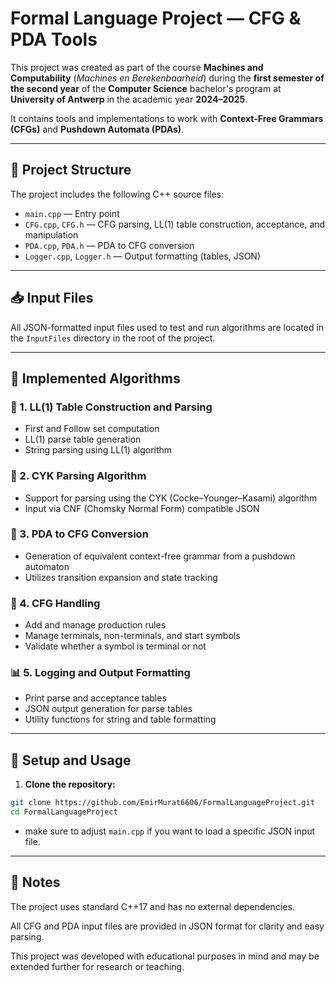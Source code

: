 # Formal Language Project — CFG & PDA Tools

This project was created as part of the course **Machines and Computability** (*Machines en Berekenbaarheid*) during the **first semester of the second year** of the **Computer Science** bachelor's program at **University of Antwerp** in the academic year **2024–2025**.

It contains tools and implementations to work with **Context-Free Grammars (CFGs)** and **Pushdown Automata (PDAs)**.

---

## 📂 Project Structure

The project includes the following C++ source files:

- `main.cpp` — Entry point
- `CFG.cpp`, `CFG.h` — CFG parsing, LL(1) table construction, acceptance, and manipulation
- `PDA.cpp`, `PDA.h` — PDA to CFG conversion
- `Logger.cpp`, `Logger.h` — Output formatting (tables, JSON)

---

## 📥 Input Files

All JSON-formatted input files used to test and run algorithms are located in the `InputFiles` directory in the root of the project.

---

## 🧠 Implemented Algorithms

### 🧾 1. LL(1) Table Construction and Parsing
- First and Follow set computation
- LL(1) parse table generation
- String parsing using LL(1) algorithm

### 🧮 2. CYK Parsing Algorithm
- Support for parsing using the CYK (Cocke–Younger–Kasami) algorithm
- Input via CNF (Chomsky Normal Form) compatible JSON

### 🔁 3. PDA to CFG Conversion
- Generation of equivalent context-free grammar from a pushdown automaton
- Utilizes transition expansion and state tracking

### 📜 4. CFG Handling
- Add and manage production rules
- Manage terminals, non-terminals, and start symbols
- Validate whether a symbol is terminal or not

### 📊 5. Logging and Output Formatting
- Print parse and acceptance tables
- JSON output generation for parse tables
- Utility functions for string and table formatting

---

## 🚀 Setup and Usage

1. **Clone the repository:**

```bash
git clone https://github.com/EmirMurat6606/FormalLanguageProject.git
cd FormalLanguageProject
```
- make sure to adjust `main.cpp` if you want to load a specific JSON input file.
---------------------------

## 📘 Notes
The project uses standard C++17 and has no external dependencies.

All CFG and PDA input files are provided in JSON format for clarity and easy parsing.

This project was developed with educational purposes in mind and may be extended further for research or teaching.